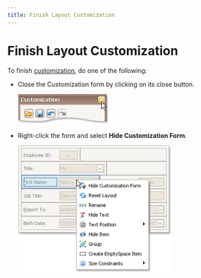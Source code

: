 ```yaml
---
title: Finish Layout Customization
---
```

# Finish Layout Customization
To finish [customization](start-layout-customization.md), do one of the following:
* Close the Customization form by clicking on its close button.
	
	![EU_XtraLayout_LayoutControl_CustomizationForm_CloseButton](../../../images/img7641.png)
* Right-click the form and select **Hide Customization Form**.
	
	![EU_XtraLayout_LayoutControl_Item_ContextMenu](../../../images/img7640.png)